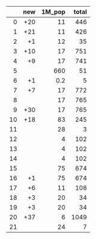 |    |   new |   1M_pop |   total |
|---:|------:|---------:|--------:|
|  0 |   +20 |     11   |     446 |
|  1 |   +21 |     11   |     426 |
|  2 |    +1 |     12   |      35 |
|  3 |   +10 |     17   |     751 |
|  4 |    +9 |     17   |     741 |
|  5 |       |    660   |      51 |
|  6 |    +1 |      0.2 |       5 |
|  7 |    +7 |     17   |     772 |
|  8 |       |     17   |     765 |
|  9 |   +30 |     17   |     765 |
| 10 |   +18 |     83   |     245 |
| 11 |       |     28   |       3 |
| 12 |       |      4   |     102 |
| 13 |       |      4   |     102 |
| 14 |       |      4   |     102 |
| 15 |       |     75   |     674 |
| 16 |    +1 |     75   |     674 |
| 17 |    +6 |     11   |     108 |
| 18 |    +3 |     20   |      34 |
| 19 |    +3 |     20   |      34 |
| 20 |   +37 |      6   |    1049 |
| 21 |       |     24   |       7 |